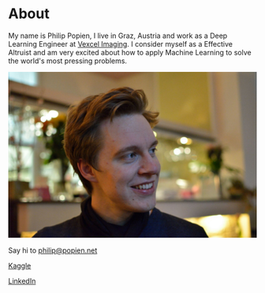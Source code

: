 # About

My name is Philip Popien, I live in Graz, Austria and work as a Deep Learning 
Engineer at [Vexcel Imaging](https://www.vexcel-imaging.com/). I consider myself
as a Effective Altruist and am very excited about how to apply Machine Learning 
to solve the world's most pressing problems.

![Philip](images/pp.jpg)

Say hi to philip@popien.net

[Kaggle](https://www.kaggle.com/voltaire)

[LinkedIn](https://www.linkedin.com/in/philip-popien/)
